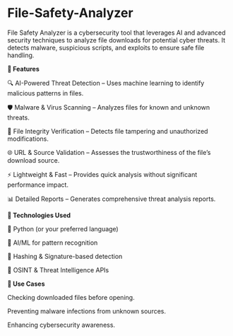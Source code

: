 # File-Safety-Analyzer
File Safety Analyzer is a cybersecurity tool that leverages AI and advanced security techniques to analyze file downloads for potential cyber threats. It detects malware, suspicious scripts, and exploits to ensure safe file handling.

**🚀 Features**


🔍 AI-Powered Threat Detection – Uses machine learning to identify malicious patterns in files.

🛡 Malware & Virus Scanning – Analyzes files for known and unknown threats.

📝 File Integrity Verification – Detects file tampering and unauthorized modifications.

🌐 URL & Source Validation – Assesses the trustworthiness of the file’s download source.

⚡ Lightweight & Fast – Provides quick analysis without significant performance impact.

📊 Detailed Reports – Generates comprehensive threat analysis reports.

**🔧 Technologies Used**

🐍 Python (or your preferred language)

🧠 AI/ML for pattern recognition

🔄 Hashing & Signature-based detection

📡 OSINT & Threat Intelligence APIs

**🎯 Use Cases**

Checking downloaded files before opening.

Preventing malware infections from unknown sources.

Enhancing cybersecurity awareness.
